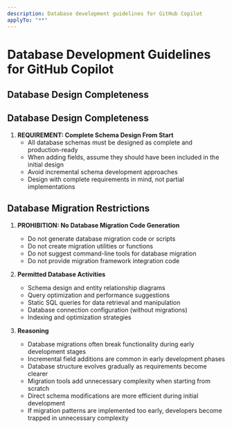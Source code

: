 ```yaml
---
description: Database development guidelines for GitHub Copilot
applyTo: "**"
---
```


# Database Development Guidelines for GitHub Copilot

## Database Design Completeness

## Database Design Completeness

1. **REQUIREMENT: Complete Schema Design From Start**
    - All database schemas must be designed as complete and production-ready
    - When adding fields, assume they should have been included in the initial design
    - Avoid incremental schema development approaches
    - Design with complete requirements in mind, not partial implementations

## Database Migration Restrictions

1. **PROHIBITION: No Database Migration Code Generation**
    - Do not generate database migration code or scripts
    - Do not create migration utilities or functions
    - Do not suggest command-line tools for database migration
    - Do not provide migration framework integration code

2. **Permitted Database Activities**
    - Schema design and entity relationship diagrams
    - Query optimization and performance suggestions
    - Static SQL queries for data retrieval and manipulation
    - Database connection configuration (without migrations)
    - Indexing and optimization strategies

3. **Reasoning**
    - Database migrations often break functionality during early development stages
    - Incremental field additions are common in early development phases
    - Database structure evolves gradually as requirements become clearer
    - Migration tools add unnecessary complexity when starting from scratch
    - Direct schema modifications are more efficient during initial development
    - If migration patterns are implemented too early, developers become trapped in unnecessary complexity
